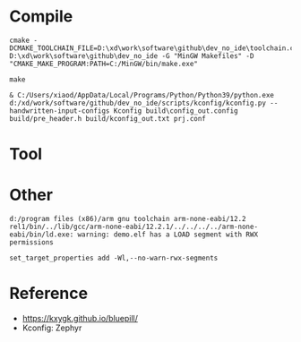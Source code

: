 
# Compile

```
cmake -DCMAKE_TOOLCHAIN_FILE=D:\xd\work\software\github\dev_no_ide\toolchain.cmake D:\xd\work\software\github\dev_no_ide -G "MinGW Makefiles" -D "CMAKE_MAKE_PROGRAM:PATH=C:/MinGW/bin/make.exe" 

make
```


```
& C:/Users/xiaod/AppData/Local/Programs/Python/Python39/python.exe d:/xd/work/software/github/dev_no_ide/scripts/kconfig/kconfig.py --handwritten-input-configs Kconfig build\config_out.config build/pre_header.h build/kconfig_out.txt prj.conf

```

# Tool



# Other

```
d:/program files (x86)/arm gnu toolchain arm-none-eabi/12.2 rel1/bin/../lib/gcc/arm-none-eabi/12.2.1/../../../../arm-none-eabi/bin/ld.exe: warning: demo.elf has a LOAD segment with RWX permissions

set_target_properties add -Wl,--no-warn-rwx-segments

```

# Reference
- https://kxygk.github.io/bluepill/
- Kconfig: Zephyr

